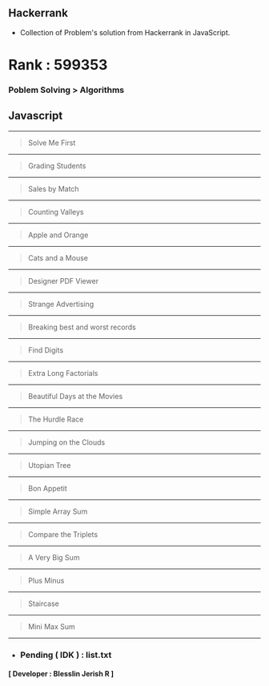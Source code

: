 ## Hackerrank

- Collection of Problem's solution from Hackerrank in JavaScript.

# Rank : 599353

### Poblem Solving > Algorithms
## Javascript
---
> Solve Me First
---
> Grading Students
---
> Sales by Match
---
> Counting Valleys
---
> Apple and Orange
---
> Cats and a Mouse
---
> Designer PDF Viewer
---
> Strange Advertising
---
> Breaking best and worst records
---
> Find Digits
---
> Extra Long Factorials
---
> Beautiful Days at the Movies
---
> The Hurdle Race
---
> Jumping on the Clouds
---
> Utopian Tree
---
> Bon Appetit
---
> Simple Array Sum
---
> Compare the Triplets
---
> A Very Big Sum
---
> Plus Minus
---
> Staircase
---
> Mini Max Sum
---
- ### Pending ( IDK ) : list.txt

#### [ Developer : Blesslin Jerish R ]
